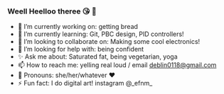 ### Weell Heelloo theree 😘 👋

<!--
**Deboru/Deboru** is a ✨ _special_ ✨ repository because its `README.md` (this file) appears on your GitHub profile.

Here are some ideas to get you started: -->

- 🍞 I’m currently working on: getting bread 
- 🌱 I’m currently learning: Git, PBC design, PID controllers!
- 👯 I’m looking to collaborate on: Making some cool electronics! 
- 🤔 I’m looking for help with: being confident
- ✨ Ask me about: Saturated fat, being vegetarian, yoga
- 📫 How to reach me: yelling real loud / email deblin0118@gmail.com
- 👒 Pronouns: she/her/whatever ❤
- ⚡ Fun fact: I do digital art! instagram @\_efnm_

